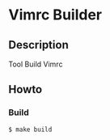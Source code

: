 
# Vimrc Builder


## Description

Tool Build Vimrc


## Howto


### Build

``` sh
$ make build
```
